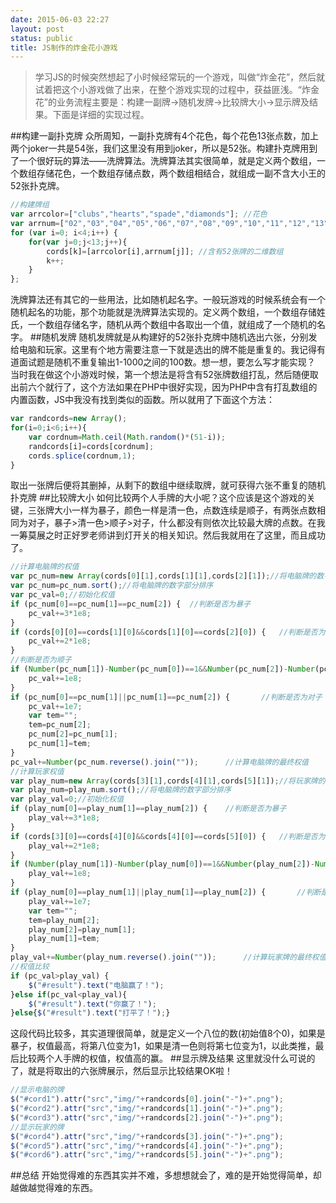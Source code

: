 ```yaml
---
date: 2015-06-03 22:27
layout: post
status: public
title: JS制作的炸金花小游戏
---
```


>学习JS的时候突然想起了小时候经常玩的一个游戏，叫做“炸金花”，然后就试着把这个小游戏做了出来，在整个游戏实现的过程中，获益匪浅。“炸金花”的业务流程主要是：构建一副牌->随机发牌->比较牌大小->显示牌及结果。下面是详细的实现过程。

<!-- more -->

##构建一副扑克牌
众所周知，一副扑克牌有4个花色，每个花色13张点数，加上两个joker一共是54张，我们这里没有用到joker，所以是52张。构建扑克牌用到了一个很好玩的算法——洗牌算法。洗牌算法其实很简单，就是定义两个数组，一个数组存储花色，一个数组存储点数，两个数组相结合，就组成一副不含大小王的52张扑克牌。

```js
//构建牌组
var arrcolor=["clubs","hearts","spade","diamonds"]; //花色
var arrnum=["02","03","04","05","06","07","08","09","10","11","12","13","14"];  //点数
for (var i=0; i<4;i++) {
	for(var j=0;j<13;j++){
		cords[k]=[arrcolor[i],arrnum[j]]; //含有52张牌的二维数组
		k++;
	}
};
```

洗牌算法还有其它的一些用法，比如随机起名字。一般玩游戏的时候系统会有一个随机起名的功能，那个功能就是洗牌算法实现的。定义两个数组，一个数组存储姓氏，一个数组存储名字，随机从两个数组中各取出一个值，就组成了一个随机的名字。
##随机发牌
随机发牌就是从构建好的52张扑克牌中随机选出六张，分别发给电脑和玩家。这里有个地方需要注意一下就是选出的牌不能是重复的。我记得有道面试题是随机不重复输出1-1000之间的100数。想一想，要怎么写才能实现？
当时我在做这个小游戏时候，第一个想法是将含有52张牌数组打乱，然后随便取出前六个就行了，这个方法如果在PHP中很好实现，因为PHP中含有打乱数组的内置函数，JS中我没有找到类似的函数。所以就用了下面这个方法：

```js
var randcords=new Array();
for(i=0;i<6;i++){
	var cordnum=Math.ceil(Math.random()*(51-i));
	randcords[i]=cords[cordnum];
	cords.splice(cordnum,1);
}
```
取出一张牌后便将其删掉，从剩下的数组中继续取牌，就可获得六张不重复的随机扑克牌
##比较牌大小
如何比较两个人手牌的大小呢？这个应该是这个游戏的关键，三张牌大小一样为暴子，颜色一样是清一色，点数连续是顺子，有两张点数相同为对子，暴子>清一色>顺子>对子，什么都没有则依次比较最大牌的点数。在我一筹莫展之时正好罗老师讲到灯开关的相关知识。然后我就用在了这里，而且成功了。

```js
//计算电脑牌的权值
var pc_num=new Array(cords[0][1],cords[1][1],cords[2][1]);//将电脑牌的数字部分存入数组
var pc_num=pc_num.sort();//将电脑牌的数字部分排序
var pc_val=0;//初始化权值
if (pc_num[0]==pc_num[1]==pc_num[2]) {	//判断是否为暴子
	pc_val+=3*1e8;
}
if (cords[0][0]==cords[1][0]&&cords[1][0]==cords[2][0]) {	//判断是否为清一色
	pc_val+=2*1e8;
}
//判断是否为顺子
if (Number(pc_num[1])-Number(pc_num[0])==1&&Number(pc_num[2])-Number(pc_num[1])==1) {	
	pc_val+=1e8;
}
if (pc_num[0]==pc_num[1]||pc_num[1]==pc_num[2]) {		//判断是否为对子
	pc_val+=1e7;
	var tem="";
	tem=pc_num[2];
	pc_num[2]=pc_num[1];
	pc_num[1]=tem;
}
pc_val+=Number(pc_num.reverse().join(""));		//计算电脑牌的最终权值
//计算玩家权值
var play_num=new Array(cords[3][1],cords[4][1],cords[5][1]);//将玩家牌的数字部分存入数组
var play_num=play_num.sort();//将电脑牌的数字部分排序
var play_val=0;//初始化权值
if (play_num[0]==play_num[1]==play_num[2]) {	//判断是否为暴子
	play_val+=3*1e8;
}
if (cords[3][0]==cords[4][0]&&cords[4][0]==cords[5][0]) {	//判断是否为清一色
	play_val+=2*1e8;
}
if (Number(play_num[1])-Number(play_num[0])==1&&Number(play_num[2])-Number(play_num[1])==1) {		//判断是否为顺子
	play_val+=1e8;
}
if (play_num[0]==play_num[1]||play_num[1]==play_num[2]) {		//判断是否为对子
	play_val+=1e7;
	var tem="";
	tem=play_num[2];
	play_num[2]=play_num[1];
	play_num[1]=tem;
}
play_val+=Number(play_num.reverse().join(""));		//计算玩家牌的最终权值
//权值比较
if (pc_val>play_val) {
	$("#result").text("电脑赢了！");
}else if(pc_val<play_val){
	$("#result").text("你赢了！");
}else{$("#result").text("打平了！");}
```
这段代码比较多，其实道理很简单，就是定义一个八位的数(初始值8个0)，如果是暴子，权值最高，将第八位变为1，如果是清一色则将第七位变为1，以此类推，最后比较两个人手牌的权值，权值高的赢。
##显示牌及结果
这里就没什么可说的了，就是将取出的六张牌展示，然后显示比较结果OK啦！

```js
//显示电脑的牌
$("#cord1").attr("src","img/"+randcords[0].join("-")+".png");
$("#cord2").attr("src","img/"+randcords[1].join("-")+".png");
$("#cord3").attr("src","img/"+randcords[2].join("-")+".png");
//显示玩家的牌
$("#cord4").attr("src","img/"+randcords[3].join("-")+".png");
$("#cord5").attr("src","img/"+randcords[4].join("-")+".png");
$("#cord6").attr("src","img/"+randcords[5].join("-")+".png");
```
##总结
开始觉得难的东西其实并不难，多想想就会了，难的是开始觉得简单，却越做越觉得难的东西。
